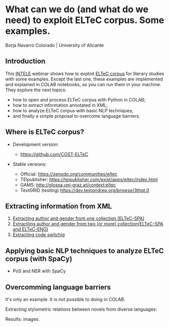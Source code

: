 # What can we do (and what do we need) to exploit ELTeC corpus. Some examples.

Borja Navarro Colorado | University of Alicante

## Introduction

This [INTELE](http://ixa2.si.ehu.eus/intele/?q=home) webinar shows how to exploit [ELTeC corpus](https://www.distant-reading.net/eltec/) for literary studies with some examples. Except the last one, these examples are implemented and explained in COLAB notebooks, so you can run them in your machine. They explore the next topics:

- how to open and process ELTeC corpus with Python in COLAB;
- how to extract information annotated in XML;
- how to analyze ELTeC corpus with basic NLP techniques;
- and finally a simple proposal to overcome language barriers. 

## Where is ELTeC corpus?

+ Development version:
   - https://github.com/COST-ELTeC

+ Stable versions:
    - Official: https://zenodo.org/communities/eltec
    - TEIpublisher: https://teipublisher.com/exist/apps/eltec/index.html
    - GAMS: http://glossa.uni-graz.at/context:eltec
    - TextGRID (testing) https://dev.textgridrep.org/browse/3thgt.0

## Extracting information from XML

1. [Extracting author and gender from one collection (ELTeC-SPA)](https://github.com/bncolorado/Processing-ELTeC-corpus/blob/main/COLAB_notebooks/ELTeC_ExtractAuthorTitleGender.ipynb)
2. [Extractiing author and gender from two (or more) collection(ELTeC-SPA and ELTeC-ENG)](https://github.com/bncolorado/Processing-ELTeC-corpus/blob/main/COLAB_notebooks/ELTeC_ExtractAuthorGenderFromSeveralCollections.ipynb)
3. [Extracting code switchig](https://github.com/bncolorado/Processing-ELTeC-corpus/blob/main/COLAB_notebooks/ELTeC_CodeSwitching.ipynb)


## Applying basic NLP techniques to analyze ELTeC corpus (with SpaCy)

- PoS and NER with SpaCy

## Overcomming language barriers

It's only an example. It is not possible to doing in COLAB.

Extracting stylometric relations between novels from diverse languages:

Results: images.
